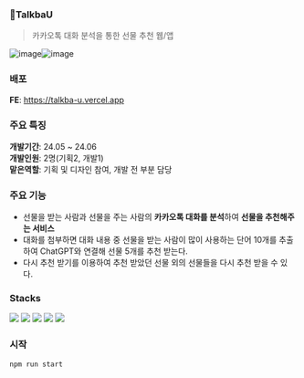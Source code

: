 ### 💬TalkbaU

> 카카오톡 대화 분석을 통한 선물 추천 웹/앱

![image](https://github.com/user-attachments/assets/46e981be-ed8d-4f9d-88c2-0314e312fc38)![image](https://github.com/user-attachments/assets/beec74e5-4be7-40fa-860e-03eb896cd731)

### 배포
**FE**: <https://talkba-u.vercel.app>

### 주요 특징
**개발기간**: 24.05 ~ 24.06  
**개발인원**: 2명(기획2, 개발1)  
**맡은역할**: 기획 및 디자인 참여, 개발 전 부분 담당

### 주요 기능
- 선물을 받는 사람과 선물을 주는 사람의 **카카오톡 대화를 분석**하여 **선물을 추천해주는 서비스**
- 대화를 첨부하면 대화 내용 중 선물을 받는 사람이 많이 사용하는 단어 10개를 추출하여 ChatGPT와 연결해 선물 5개를 추천 받는다.
- 다시 추천 받기를 이용하여 추천 받았던 선물 외의 선물들을 다시 추천 받을 수 있다.

### Stacks
<img src="https://img.shields.io/badge/react-61DAFB?style=for-the-badge&logo=react&logoColor=black"> <img src="https://img.shields.io/badge/javascript-F7DF1E?style=for-the-badge&logo=javascript&logoColor=black"> <img src="https://img.shields.io/badge/tailwindcss-06B6D4?style=for-the-badge&logo=tailwindcss&logoColor=white">  <img src="https://img.shields.io/badge/flask-000000?style=for-the-badge&logo=flask&logoColor=white">  <img src="https://img.shields.io/badge/python-3776AB?style=for-the-badge&logo=python&logoColor=white"> 

### 시작

```
npm run start
```
